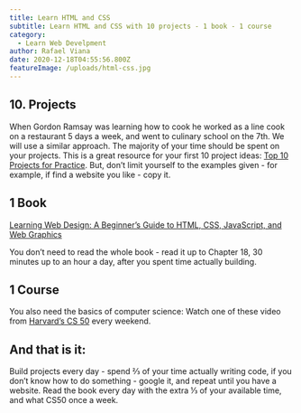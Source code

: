 ```yaml
---
title: Learn HTML and CSS
subtitle: Learn HTML and CSS with 10 projects - 1 book - 1 course 
category:
  - Learn Web Develpment
author: Rafael Viana
date: 2020-12-18T04:55:56.800Z
featureImage: /uploads/html-css.jpg
---
```

## 10. Projects
When Gordon Ramsay was learning how to cook he worked as a line cook on a restaurant 5 days a week, and went to culinary school on the 7th.
We will use a similar approach.
The majority of your time should be spent on your projects. 
This is a great resource for your first 10 project ideas:
[Top 10 Projects for Practice](https://www.geeksforgeeks.org/top-10-projects-for-beginners-to-practice-html-and-css-skills/).
But, don’t limit yourself to the examples given - for example, if find a website you like - copy it.

## 1 Book

[Learning Web Design: A Beginner’s Guide to HTML, CSS, JavaScript, and Web Graphics](https://www.amazon.com/Learning-Web-Design-Beginners-JavaScript/dp/1491960205/ref=as_li_ss_tl?dchild=1&keywords=jennifer+robbins+html&qid=1592572936&s=books&sr=1-1&linkCode=sl1&tag=csstricks-20&linkId=6010469f2458957ccbe405b0a389e373&language=en_US)

You don’t need to read the whole book - read it up to Chapter 18, 30 minutes up to an hour a day, after you spent time actually building.

## 1 Course 

You also need the basics of computer science:
Watch one of these video from
[Harvard’s CS 50](https://cs50.harvard.edu/college/2020/fall/) every weekend.


## And that is it:
Build projects every day - spend ⅔ of your time actually writing code, if you don’t know how to do something - google it, and repeat until you have a website.
Read the book every day with the extra ⅓ of your available time, and what CS50 once a week.

 







